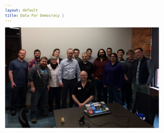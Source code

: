 ```yaml
---
layout: default 
title: Data For Democracy | 
---
```


![Data For Democracy](../images/data4dem.jpg)
